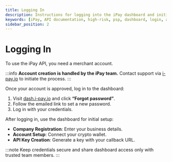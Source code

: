 ```yaml
---
title: Logging In
description: Instructions for logging into the iPay dashboard and initial setup steps.
keywords: [iPay, API documentation, high-risk, psp, dashboard, login, account creation, company registration, wallet setup, API key, security]
sidebar_position: 2
---
```


# Logging In

To use the iPay API, you need a merchant account.

:::info
**Account creation is handled by the iPay team.** Contact support via [i-pay.io](https://i-pay.io/) to initiate the process.
:::

Once your account is approved, log in to the dashboard:

1. Visit [dash.i-pay.io](https://dash.i-pay.io/) and click **“Forgot password”**.
2. Follow the emailed link to set a new password.
3. Log in with your credentials.

After logging in, use the dashboard for initial setup:
- **Company Registration**: Enter your business details.
- **Account Setup**: Connect your crypto wallet.
- **API Key Creation**: Generate a key with your callback URL.

:::note
Keep credentials secure and share dashboard access only with trusted team members.
:::